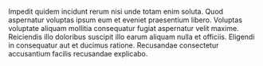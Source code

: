Impedit quidem incidunt rerum nisi unde totam enim soluta. Quod aspernatur voluptas ipsum eum et eveniet praesentium libero. Voluptas voluptate aliquam mollitia consequatur fugiat aspernatur velit maxime. Reiciendis illo doloribus suscipit illo earum aliquam nulla et officiis. Eligendi in consequatur aut et ducimus ratione. Recusandae consectetur accusantium facilis recusandae explicabo.